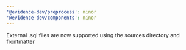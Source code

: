 ```yaml
---
'@evidence-dev/preprocess': minor
'@evidence-dev/components': minor
---
```


External .sql files are now supported using the sources directory and frontmatter
